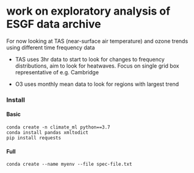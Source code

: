 # work on exploratory analysis of ESGF data archive

For now looking at TAS (near-surface air temperature) and ozone trends using different time frequency data

- TAS uses 3hr data to start to look for changes to frequency distributions, aim to look for heatwaves.  Focus on single grid box representative of e.g. Cambridge

- O3 uses monthly mean data to look for regions with largest trend


### Install

#### Basic

```
conda create -n climate_ml python==3.7
conda install pandas xmltodict
pip install requests
```

#### Full

```
conda create --name myenv --file spec-file.txt
```
